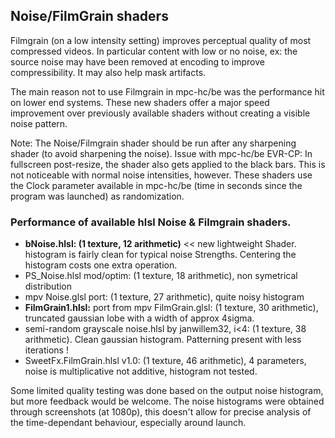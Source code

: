 ## Noise/FilmGrain shaders

Filmgrain (on a low intensity setting) improves perceptual quality of most compressed videos. In particular content with low or no noise, ex: the source noise may have been removed at encoding to improve compressibility. It may also help mask artifacts.

The main reason not to use Filmgrain in mpc-hc/be was the performance hit on lower end systems. These new shaders offer a major speed improvement over previously available shaders without creating a visible noise pattern.

Note: The Noise/Filmgrain shader should be run after any sharpening shader (to avoid sharpening the noise). 
Issue with mpc-hc/be EVR-CP: In fullscreen post-resize, the shader also gets applied to the black bars. This is not noticeable with normal noise intensities, however. 
These shaders use the Clock parameter available in mpc-hc/be (time in seconds since the program was launched) as randomization.

### Performance of available hlsl Noise & Filmgrain shaders.
- <B> bNoise.hlsl: (1 texture, 12 arithmetic)</B> << new lightweight Shader. histogram is fairly clean for typical noise Strengths. Centering the histogram costs one extra operation. 
- PS_Noise.hlsl mod/optim: (1 texture, 18 arithmetic), non symetrical distribution
- mpv Noise.glsl port: (1 texture, 27 arithmetic), quite noisy histogram
- <B> FilmGrain1.hlsl:</B> port from mpv FilmGrain.glsl: (1 texture, 30 arithmetic), truncated gaussian lobe with a width of approx 4sigma. 
- semi-random grayscale noise.hlsl by janwillem32, i<4: (1 texture, 38 arithmetic). Clean gaussian histogram. Patterning present with less iterations !
- SweetFx.FilmGrain.hlsl v1.0: (1 texture, 46 arithmetic), 4 parameters, noise is multiplicative not additive, histogram not tested. 

Some limited quality testing was done based on the output noise histogram, but more feedback would be welcome.
The noise histograms were obtained through screenshots (at 1080p), this doesn't allow for precise analysis of the time-dependant behaviour, especially around launch.





